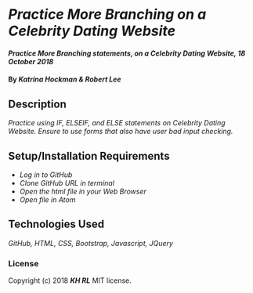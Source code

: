 # _Practice More Branching on a Celebrity Dating Website_

#### _Practice More Branching statements, on a Celebrity Dating Website, 18 October 2018_

#### By _**Katrina Hockman & Robert Lee**_

## Description

_Practice using IF, ELSEIF, and ELSE statements on Celebrity Dating Website.  Ensure to use forms that also have user bad input checking._

## Setup/Installation Requirements

* _Log in to GitHub_
* _Clone GitHub URL in terminal_
* _Open the html file in your Web Browser_
* _Open file in Atom_

## Technologies Used
_GitHub, HTML, CSS, Bootstrap, Javascript, JQuery_

### License
Copyright (c) 2018 **_KH RL_** MIT license.
